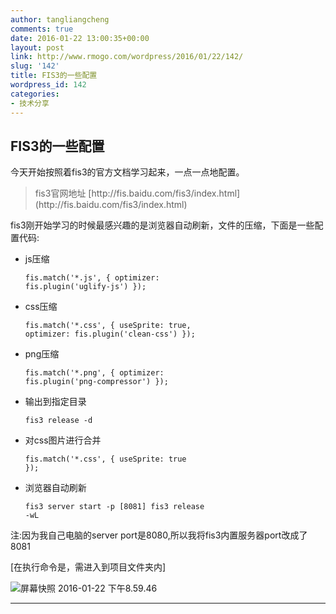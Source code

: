 ```yaml
---
author: tangliangcheng
comments: true
date: 2016-01-22 13:00:35+00:00
layout: post
link: http://www.rmogo.com/wordpress/2016/01/22/142/
slug: '142'
title: FIS3的一些配置
wordpress_id: 142
categories:
- 技术分享
---
```


## FIS3的一些配置


今天开始按照着fis3的官方文档学习起来，一点一点地配置。


<blockquote>fis3官网地址 [http://fis.baidu.com/fis3/index.html](http://fis.baidu.com/fis3/index.html)</blockquote>


fis3刚开始学习的时候最感兴趣的是浏览器自动刷新，文件的压缩，下面是一些配置代码:



	
  * js压缩

    
    <code class="language-none">fis.match('*.js', {
        optimizer: fis.plugin('uglify-js')
    });</code>




	
  * css压缩

    
    <code class="language-none">fis.match('*.css', {
        useSprite: true,
        optimizer: fis.plugin('clean-css')
    });</code>




	
  * png压缩

    
    <code class="language-none">fis.match('*.png', {
        optimizer: fis.plugin('png-compressor')
    });</code>




	
  * 输出到指定目录

    
    <code>fis3 release -d <path></code>




	
  * 对css图片进行合并

    
    <code class="language-none">fis.match('*.css', {
        useSprite: true
    });</code>




	
  * 浏览器自动刷新

    
    <code class="language-none">fis3 server start -p [8081]
    fis3 release -wL</code>


注:因为我自己电脑的server port是8080,所以我将fis3内置服务器port改成了8081


[在执行命令是，需进入到项目文件夹内]

![屏幕快照 2016-01-22 下午8.59.46](http://115.28.108.2/wordpress/wp-content/uploads/2016/01/屏幕快照-2016-01-22-下午8.59.46.png)



* * *




